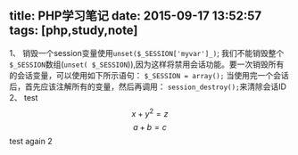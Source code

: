 title: PHP学习笔记
date: 2015-09-17 13:52:57
tags: [php,study,note]
---
1、
销毁一个session变量使用```unset($_SESSION['myvar']_)```;
我们不能销毁整个```$_SESSION```数组(```unset(
$_SESSION```)),因为这样将禁用会话功能。要一次销毁所有的会话变量，可以使用如下所示语句：
```$_SESSION = array();```
当使用完一个会话后，首先应该注解所有的变量，然后再调用：
```session_destroy();```来清除会话ID
2、
test
$$x+y^2=z$$
$$a+b=c$$
test again 2
